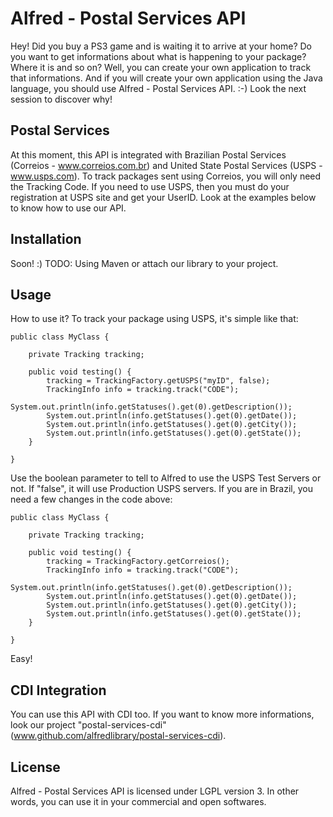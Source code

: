 Alfred - Postal Services API
=================
Hey! Did you buy a PS3 game and is waiting it to arrive at your home? Do you want to get informations about what is happening to your package? Where it is and so on?
Well, you can create your own application to track that informations. And if you will create your own application using the Java language, 
you should use Alfred - Postal Services API. :-) Look the next session to discover why!

Postal Services
-------------
At this moment, this API is integrated with Brazilian Postal Services (Correios - www.correios.com.br) and United State Postal Services (USPS - www.usps.com). To track
packages sent using Correios, you will only need the Tracking Code. If you need to use USPS, then you must do your registration at USPS site and get your UserID.
Look at the examples below to know how to use our API. 

Installation
----------
Soon! :) 
TODO: Using Maven or attach our library to your project.


Usage
------
How to use it? To track your package using USPS, it's simple like that:

	public class MyClass {
		
		private Tracking tracking;
		
		public void testing() {
			tracking = TrackingFactory.getUSPS("myID", false);
			TrackingInfo info = tracking.track("CODE");
			System.out.println(info.getStatuses().get(0).getDescription());
			System.out.println(info.getStatuses().get(0).getDate());
			System.out.println(info.getStatuses().get(0).getCity());
			System.out.println(info.getStatuses().get(0).getState());
		}
		
	}

Use the boolean parameter to tell to Alfred to use the USPS Test Servers or not. If "false", it will use Production USPS servers.
If you are in Brazil, you need a few changes in the code above:

	public class MyClass {
	
		private Tracking tracking;
	
		public void testing() {
			tracking = TrackingFactory.getCorreios();
			TrackingInfo info = tracking.track("CODE");
			System.out.println(info.getStatuses().get(0).getDescription());
			System.out.println(info.getStatuses().get(0).getDate());
			System.out.println(info.getStatuses().get(0).getCity());
			System.out.println(info.getStatuses().get(0).getState());
		}
		
	}

Easy!

CDI Integration
-------------
You can use this API with CDI too. If you want to know more informations, look our project "postal-services-cdi" (www.github.com/alfredlibrary/postal-services-cdi). 

License
------
Alfred - Postal Services API is licensed under LGPL version 3. In other words, you can use it in your commercial and open softwares.
